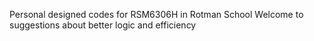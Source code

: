 Personal designed codes for RSM6306H in Rotman School
Welcome to suggestions about better logic and efficiency

